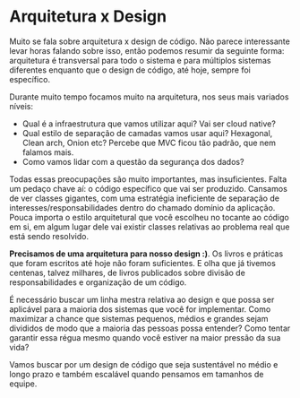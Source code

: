 # Arquitetura x Design

​Muito se fala sobre arquitetura x design de código. Não parece interessante levar horas falando sobre isso, então podemos resumir da seguinte forma: arquitetura é transversal para todo o sistema e para múltiplos sistemas diferentes enquanto que o design de código, até hoje, sempre foi específico. 

Durante muito tempo focamos muito na arquitetura, nos seus mais variados níveis:

* Qual é a infraestrutura que vamos utilizar aqui? Vai ser cloud native?
* Qual estilo de separação de camadas vamos usar aqui? Hexagonal, Clean arch, Onion etc? Percebe que MVC ficou tão padrão, que nem falamos mais. 
* Como vamos lidar com a questão da segurança dos dados?

Todas essas preocupações são muito importantes, mas insuficientes. Falta um pedaço chave aí: o código específico que vai ser produzido. Cansamos de ver classes gigantes, com uma estratégia ineficiente de separação de interesses/responsabilidades dentro do chamado domínio da aplicação. Pouca importa o estilo arquitetural que você escolheu no tocante ao código em si, em algum lugar dele vai existir classes relativas ao problema real que está sendo resolvido. 

**Precisamos de uma arquitetura para nosso design :)**. Os livros e práticas que foram escritos até hoje não foram suficientes. E olha que já tivemos centenas, talvez milhares, de livros publicados sobre divisão de responsabilidades e organização de um código. 

É necessário buscar um linha mestra relativa ao design e que possa ser aplicável para a maioria dos sistemas que você for implementar. Como maximizar a chance que sistemas pequenos, médios e grandes sejam divididos de modo que a maioria das pessoas possa entender? Como tentar garantir essa régua mesmo quando você estiver na maior pressão da sua vida? 

Vamos buscar por um design de código que seja sustentável no médio e longo prazo e também escalável quando pensamos em tamanhos de equipe.
